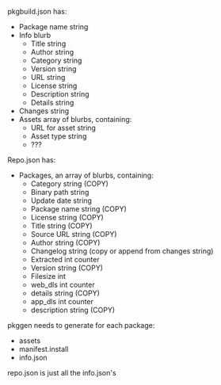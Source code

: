 pkgbuild.json has:
- Package name string
- Info blurb
	- Title string
	- Author string
	- Category string 
	- Version string 
	- URL string 
	- License string 
	- Description string 
	- Details string 
- Changes string
- Assets array of blurbs, containing:
	- URL for asset string
	- Asset type string
	- ???
	
Repo.json has:
- Packages, an array of blurbs, containing:
	- Category string (COPY)
	- Binary path string
	- Update date string
	- Package name string (COPY)
	- License string (COPY)
	- Title string (COPY)
	- Source URL string (COPY)
	- Author string (COPY)
	- Changelog string (copy or append from changes string)
	- Extracted int counter
	- Version string (COPY)
	- Filesize int
	- web_dls int counter
	- details string (COPY)
	- app_dls int counter
	- description string (COPY)
	
pkggen needs to generate for each package:
- assets
- manifest.install
- info.json

repo.json is just all the info.json's